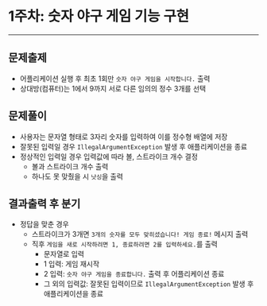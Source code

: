 # 1주차: 숫자 야구 게임 기능 구현

---
## 문제출제
* 어플리케이션 실행 후 최초 1회만 `숫자 야구 게임을 시작합니다.` 출력
* 상대방(컴퓨터)는 1에서 9까지 서로 다른 임의의 정수 3개를 선택
## 문제풀이
* 사용자는 문자열 형태로 3자리 숫자를 입력하여 이를 정수형 배열에 저장
* 잘못된 입력일 경우 `IllegalArgumentException` 발생 후 애플리케이션을 종료
* 정상적인 입력일 경우 입력값에 따라 볼, 스트라이크 개수 결정
  * 볼과 스트라이크 개수 출력
  * 하나도 못 맞췄을 시 `낫싱`을 출력
## 결과출력 후 분기
* 정답을 맞춘 경우 
  * 스트라이크가 3개면 `3개의 숫자를 모두 맞히셨습니다! 게임 종료!` 메시지 출력
  * 직후 `게임을 새로 시작하려면 1, 종료하려면 2를 입력하세요.`를 출력
    * 문자열로 입력
    * 1 입력: 게임 재시작
    * 2 입력: `숫자 야구 게임을 종료합니다.` 출력 후 어플리케이션 종료
    * 그 외의 입력값: 잘못된 입력이므로 `IllegalArgumentException` 발생 후 애플리케이션을 종료
